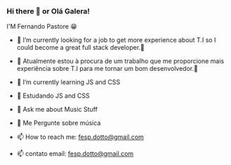 ### Hi there 👋 or Olá Galera!

  I'M Fernando Pastore 😁

- 🔭 I’m currently looking for a job to get more experience about T.I so I could become a great full stack developer.🙌

- 🔭 Atualmente estou à procura de um trabalho que me proporcione mais experiência sobre T.I para me tornar um bom desenvolvedor.🙌

- 🌱 I’m currently learning JS and CSS

- 🌱 Estudando JS and CSS

- 💬 Ask me about Music Stuff

- 💬 Me Pergunte sobre música 

- 📫 How to reach me: fesp.dotto@gmail.com   

- 📫 contato email: fesp.dotto@gmail.com 
